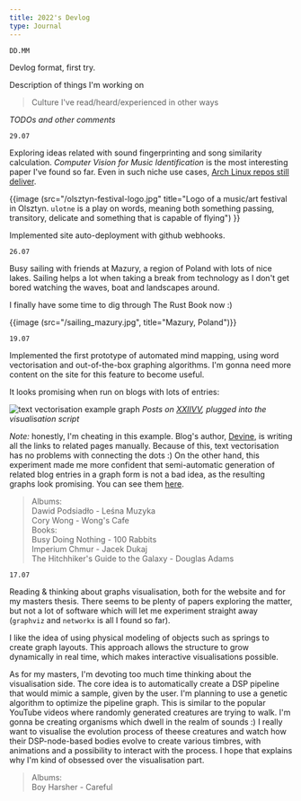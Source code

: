 ```yaml
---
title: 2022's Devlog
type: Journal
---
```


```
DD.MM
```

Devlog format, first try.

Description of things I'm working on

>Culture I've read/heard/experienced in other ways

*TODOs and other comments*

```
29.07
```

Exploring ideas related with sound fingerprinting and song similarity calculation. *Computer Vision for Music Identification* is the most interesting paper I've found so far. Even in such niche use cases, [Arch Linux repos still deliver](https://archlinux.org/packages/extra/x86_64/chromaprint/). 

{{image (src="/olsztyn-festival-logo.jpg" title="Logo of a music/art festival in Olsztyn. `ulotne` is a play on words, meaning both something passing, transitory, delicate and something that is capable of flying") }}

Implemented site auto-deployment with github webhooks. 

```
26.07 
```

Busy sailing with friends at Mazury, a region of Poland with lots of nice lakes. Sailing helps a lot when taking a break from technology as I don't get bored watching the waves, boat and landscapes around. 

I finally have some time to dig through The Rust Book now :)

{{image (src="/sailing_mazury.jpg", title="Mazury, Poland")}}

```
19.07 
```

Implemented the first prototype of automated mind mapping, using word vectorisation
and out-of-the-box graphing algorithms. I'm gonna need more content on the site
for this feature to become useful.

It looks promising when run on blogs with lots of entries:

![text vectorisation example graph](/xxiivv_text_vectorisation_example.jpg)
*Posts on [XXIIVV](http://xxiivv.com/), plugged into the visualisation script*

*Note:* honestly, I'm cheating in this example. Blog's author, [Devine](https://wiki.xxiivv.com/site/devine_lu_linvega.html),
is writing all the links to related pages manually. Because of this, text vectorisation has
no problems with connecting the dots :) On the other hand, this experiment made me more confident
that semi-automatic generation of related blog entries in a graph form is not a bad idea,
as the resulting graphs look promising. You can see them [here](/website-map).


>Albums: <br>
>Dawid Podsiadło - Leśna Muzyka<br>
>Cory Wong - Wong's Cafe<br>
>Books:<br>
>Busy Doing Nothing - 100 Rabbits<br>
>Imperium Chmur - Jacek Dukaj<br>
>The Hitchhiker's Guide to the Galaxy - Douglas Adams<br>

```
17.07 
```

Reading & thinking about graphs visualisation, both for the website and for my masters thesis. There seems to be plenty of papers exploring the matter, but not a lot of software which will let me experiment straight away (`graphviz` and `networkx` is all I found so far).

I like the idea of using physical modeling of objects such as springs to create graph layouts. This approach allows the structure to grow dynamically in real time, which makes interactive visualisations possible.

As for my masters, I'm devoting too much time thinking about the visualisation side. The core idea is to automatically create a DSP pipeline that would mimic a sample, given by the user. I'm planning to use a genetic algorithm to optimize the pipeline graph. This is similar to the popular YouTube videos where randomly generated creatures are trying to walk. I'm gonna be creating organisms which dwell in the realm of sounds :) I really want to visualise the evolution process of theese creatures and watch how their DSP-node-based bodies evolve to create various timbres, with animations and a possibility to interact with the process. I hope that explains why I'm kind of obsessed over the visualisation part.

>Albums:<br>
>Boy Harsher - Careful
